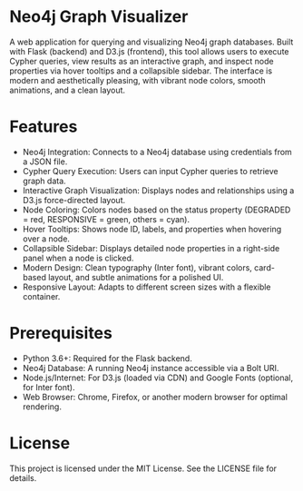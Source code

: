 # Neo4j Graph Visualizer

A web application for querying and visualizing Neo4j graph databases. Built with Flask (backend) and D3.js (frontend), this tool allows users to execute Cypher queries, view results as an interactive graph, and inspect node properties via hover tooltips and a collapsible sidebar. The interface is modern and aesthetically pleasing, with vibrant node colors, smooth animations, and a clean layout.

# Features
- Neo4j Integration: Connects to a Neo4j database using credentials from a JSON file.
- Cypher Query Execution: Users can input Cypher queries to retrieve graph data.
- Interactive Graph Visualization: Displays nodes and relationships using a D3.js force-directed layout.
- Node Coloring: Colors nodes based on the status property (DEGRADED = red, RESPONSIVE = green, others = cyan).
- Hover Tooltips: Shows node ID, labels, and properties when hovering over a node.
- Collapsible Sidebar: Displays detailed node properties in a right-side panel when a node is clicked.
- Modern Design: Clean typography (Inter font), vibrant colors, card-based layout, and subtle animations for a polished UI.
- Responsive Layout: Adapts to different screen sizes with a flexible container.

# Prerequisites
- Python 3.6+: Required for the Flask backend.
- Neo4j Database: A running Neo4j instance accessible via a Bolt URI.
- Node.js/Internet: For D3.js (loaded via CDN) and Google Fonts (optional, for Inter font).
- Web Browser: Chrome, Firefox, or another modern browser for optimal rendering.

# License
This project is licensed under the MIT License. See the LICENSE file for details.
